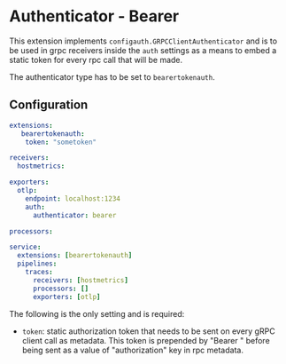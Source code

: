 # Authenticator - Bearer

This extension implements `configauth.GRPCClientAuthenticator` and is to be used in grpc receivers inside the `auth` settings as a means
to embed a static token for every rpc call that will be made.

The authenticator type has to be set to `bearertokenauth`.

## Configuration

```yaml
extensions:
   bearertokenauth:
    token: "sometoken"

receivers:
  hostmetrics:

exporters:
  otlp:
    endpoint: localhost:1234
    auth:
      authenticator: bearer

processors:

service:
  extensions: [bearertokenauth]
  pipelines:
    traces:
      receivers: [hostmetrics]
      processors: []
      exporters: [otlp]
```

The following is the only setting and is required:

- `token`: static authorization token that needs to be sent on every gRPC client call as metadata.
   This token is prepended by "Bearer " before being sent as a value of "authorization" key in
   rpc metadata.
  
